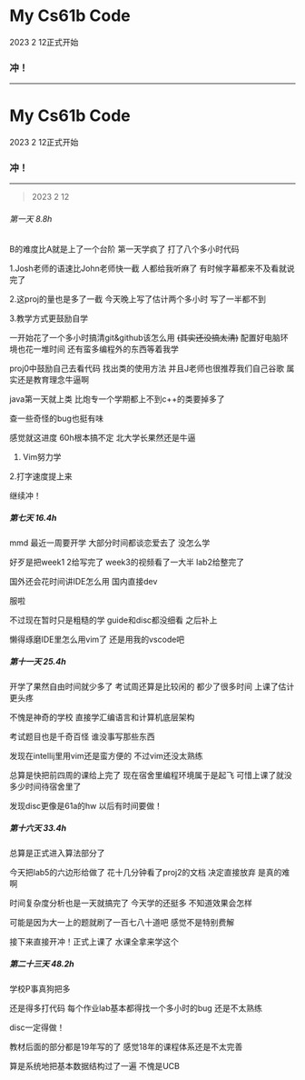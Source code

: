 # My Cs61b Code

2023 2 12正式开始

### 冲！

*****

# My Cs61b Code

2023 2 12正式开始

### 冲！

*****

> 2023 2 12

###### 第一天 8.8h

B的难度比A就是上了一个台阶 第一天学疯了 打了八个多小时代码

1.Josh老师的语速比John老师快一截 人都给我听麻了 有时候字幕都来不及看就说完了

2.这proj的量也是多了一截 今天晚上写了估计两个多小时 写了一半都不到

3.教学方式更鼓励自学

一开始花了一个多小时搞清git&github该怎么用 ~~(其实还没搞太清)~~ 配置好电脑环境也花一堆时间 还有蛮多编程外的东西等着我学

proj0中鼓励自己去看代码 找出类的使用方法 并且J老师也很推荐我们自己谷歌 属实还是教育理念牛逼啊

java第一天就上类 比炮专一个学期都上不到c++的类要掉多了

查一些奇怪的bug也挺有味

感觉就这进度 60h根本搞不定 北大学长果然还是牛逼

1. Vim努力学

2.打字速度提上来

继续冲！

##### 第七天 16.4h

mmd 最近一周要开学 大部分时间都谈恋爱去了 没怎么学

好歹是把week1 2给写完了 week3的视频看了一大半 lab2给整完了

国外还会花时间讲IDE怎么用 国内直接dev

服啦

不过现在暂时只是粗糙的学 guide和disc都没细看 之后补上

懒得琢磨IDE里怎么用vim了 还是用我的vscode吧 

##### 第十一天 25.4h

开学了果然自由时间就少多了 考试周还算是比较闲的 都少了很多时间 上课了估计更头疼

不愧是神奇的学校 直接学汇编语言和计算机底层架构

考试题目也是千奇百怪 谁没事写那些东西

发现在intellij里用vim还是蛮方便的 不过vim还没太熟练

总算是快把前四周的课给上完了 现在宿舍里编程环境属于是起飞 可惜上课了就没多少时间待宿舍里了

发现disc更像是61a的hw 以后有时间要做！


##### 第十六天 33.4h

总算是正式进入算法部分了 

今天把lab5的六边形给做了 花十几分钟看了proj2的文档 决定直接放弃 是真的难啊

时间复杂度分析也是一天就搞完了 今天学的还挺多 不知道效果会怎样

可能是因为大一上的题就刷了一百七八十道吧 感觉不是特别费解

接下来直接开冲！正式上课了 水课全拿来学这个

##### 第二十三天 48.2h

学校P事真狗把多

还是得多打代码 每个作业lab基本都得找一个多小时的bug 还是不太熟练

disc一定得做！

教材后面的部分都是19年写的了 感觉18年的课程体系还是不太完善

算是系统地把基本数据结构过了一遍 不愧是UCB
